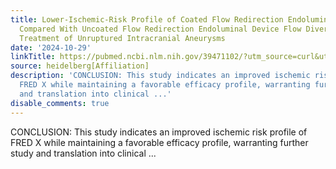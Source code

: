 ```yaml
---
title: Lower-Ischemic-Risk Profile of Coated Flow Redirection Endoluminal Device X
  Compared With Uncoated Flow Redirection Endoluminal Device Flow Diverter in the
  Treatment of Unruptured Intracranial Aneurysms
date: '2024-10-29'
linkTitle: https://pubmed.ncbi.nlm.nih.gov/39471102/?utm_source=curl&utm_medium=rss&utm_campaign=pubmed-2&utm_content=1FakS-2QOkCT8HsMOQP1bCRQ4YzyumYOmxmF0moLsQ3dFB1E9V&fc=20220326224207&ff=20241029183704&v=2.18.0.post9+e462414
source: heidelberg[Affiliation]
description: 'CONCLUSION: This study indicates an improved ischemic risk profile of
  FRED X while maintaining a favorable efficacy profile, warranting further study
  and translation into clinical ...'
disable_comments: true
---
```

CONCLUSION: This study indicates an improved ischemic risk profile of FRED X while maintaining a favorable efficacy profile, warranting further study and translation into clinical ...